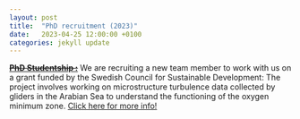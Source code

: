 ```yaml
---
layout: post
title:  "PhD recruitment (2023)"
date:   2023-04-25 12:00:00 +0100
categories: jekyll update
---
```

~~[**PhD Studentship :**](https://web103.reachmee.com/ext/I005/1035/job?site=7&lang=UK&validator=9b89bead79bb7258ad55c8d75228e5b7&job_id=30118)~~ We are recruiting a new team member to work with us on a grant funded by the Swedish Council for Sustainable Development: The project involves working on microstructure turbulence data collected by gliders in the Arabian Sea to understand the functioning of the oxygen minimum zone. [Click here for more info!](https://web103.reachmee.com/ext/I005/1035/job?site=7&lang=UK&validator=9b89bead79bb7258ad55c8d75228e5b7&job_id=30118)
